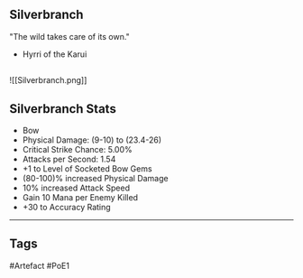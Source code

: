 ## Silverbranch
"The wild takes care of its own."
- Hyrri of the Karui
##
![[Silverbranch.png]]
## Silverbranch Stats
- Bow
- Physical Damage: (9-10) to (23.4-26)
- Critical Strike Chance: 5.00%
- Attacks per Second: 1.54
- +1 to Level of Socketed Bow Gems
- (80-100)% increased Physical Damage
- 10% increased Attack Speed
- Gain 10 Mana per Enemy Killed
- +30 to Accuracy Rating


---
## Tags
#Artefact
#PoE1